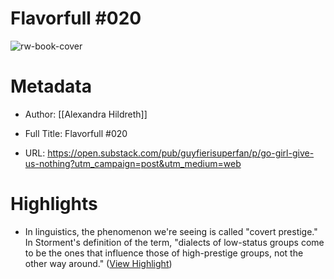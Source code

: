 # Flavorfull #020

![rw-book-cover](https://substackcdn.com/image/fetch/w_1200,h_600,c_fill,f_jpg,q_auto:good,fl_progressive:steep,g_auto/https%3A%2F%2Fsubstack-post-media.s3.amazonaws.com%2Fpublic%2Fimages%2F4b20e5a9-9239-4ffc-a1c7-de8b008b344d_930x558.jpeg)

# Metadata
- Author: [[Alexandra Hildreth]]
- Full Title: Flavorfull #020

- URL: https://open.substack.com/pub/guyfierisuperfan/p/go-girl-give-us-nothing?utm_campaign=post&utm_medium=web

# Highlights
- In linguistics, the phenomenon we're seeing is called "covert prestige." In Storment's definition of the term, "dialects of low-status groups come to be the ones that influence those of high-prestige groups, not the other way around." ([View Highlight](https://read.readwise.io/read/01h7v3fr6fgyrs2mmtnbdg7cmw))
